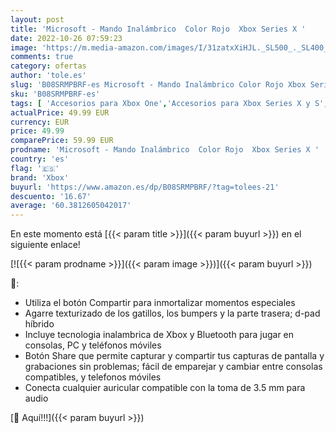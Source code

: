 ```yaml
---
layout: post
title: 'Microsoft - Mando Inalámbrico  Color Rojo  Xbox Series X '
date: 2022-10-26 07:59:23
image: 'https://m.media-amazon.com/images/I/31zatxXiHJL._SL500_._SL400_.jpg'
comments: true
category: ofertas
author: 'tole.es'
slug: 'B08SRMPBRF-es Microsoft - Mando Inalámbrico Color Rojo Xbox Series X'
sku: 'B08SRMPBRF-es'
tags: [ 'Accesorios para Xbox One','Accesorios para Xbox Series X y S','Electrónica','Hardware y juegos para Xbox One','Hardware y juegos para Xbox Series X y S','Mandos y controles para Xbox Series X y S','Videojuegos','xbox','🇪🇸', ]
actualPrice: 49.99 EUR
currency: EUR
price: 49.99
comparePrice: 59.99 EUR
prodname: 'Microsoft - Mando Inalámbrico  Color Rojo  Xbox Series X '
country: 'es'
flag: '🇪🇸'
brand: 'Xbox'
buyurl: 'https://www.amazon.es/dp/B08SRMPBRF/?tag=tolees-21'
descuento: '16.67'
average: '60.3812605042017'
---
```


En este momento está [{{< param title >}}]({{< param buyurl >}}) en el siguiente enlace!

[![{{< param prodname >}}]({{< param image >}})]({{< param buyurl >}})

🔎:

- Utiliza el botón Compartir para inmortalizar momentos especiales
- Agarre texturizado de los gatillos, los bumpers y la parte trasera; d-pad híbrido
- Incluye tecnologia inalambrica de Xbox y Bluetooth para jugar en consolas, PC y teléfonos móviles
- Botón Share que permite capturar y compartir tus capturas de pantalla y grabaciones sin problemas; fácil de emparejar y cambiar entre consolas compatibles, y telefonos móviles
- Conecta cualquier auricular compatible con la toma de 3.5 mm para audio

[🛒 Aquí!!!]({{< param buyurl >}})
